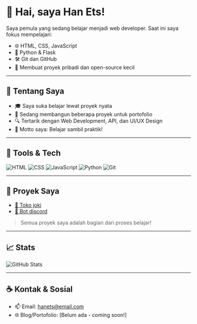 # 👋 Hai, saya Han Ets!

Saya pemula yang sedang belajar menjadi web developer. Saat ini saya fokus mempelajari:

- 🌐 HTML, CSS, JavaScript
- 🐍 Python & Flask
- 🛠️ Git dan GitHub
- 🎯 Membuat proyek pribadi dan open-source kecil

---

## 🌱 Tentang Saya

- 🎓 Saya suka belajar lewat proyek nyata
- 📘 Sedang membangun beberapa proyek untuk portofolio
- 🔍 Tertarik dengan Web Development, API, dan UI/UX Design
- 🧠 Motto saya: Belajar sambil praktik!

---

## 🔧 Tools & Tech

![HTML](https://img.shields.io/badge/-HTML5-E34F26?logo=html5&logoColor=white)
![CSS](https://img.shields.io/badge/-CSS3-1572B6?logo=css3&logoColor=white)
![JavaScript](https://img.shields.io/badge/-JavaScript-F7DF1E?logo=javascript&logoColor=black)
![Python](https://img.shields.io/badge/-Python-3776AB?logo=python&logoColor=white)
![Git](https://img.shields.io/badge/-Git-F05032?logo=git&logoColor=white)

---

## 📌 Proyek Saya

- [🛒 Toko joki](https://github.com/Maizu28/hanetstore)
- [🤖 Bot discord](https://discord.gg/TsCtcxX5)

> Semua proyek saya adalah bagian dari proses belajar!

---

## 📈 Stats

![GitHub Stats](https://github-readme-stats.vercel.app/api?username=hanets&show_icons=true&theme=tokyonight)

---

## ☕ Kontak & Sosial

- 📫 Email: hanets@email.com
- 🌐 Blog/Portofolio: [Belum ada - coming soon!]

